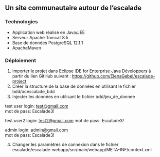 ## Un site communautaire autour de l’escalade

### Technologies

- Application web réalisé en Java/JEE 
- Serveur Apache Tomcat 8.5
- Base de données PostgreSQL 12.1.1
- ApacheMaven


### Déploiement

1.	Importer le projet dans Eclipse IDE for Enterprise Java Développers à partir du lien GitHub suivant : https://github.com/ElenaGebel/escalade-project
2.	Créer la structure de la base de données en utilisant le fichier bdd/ocescalade_bdd
3.	Injecter les données en utilisant le fichier bdd/jeu_de_donnee

test user login: test@gmail.com  
mot de pass: Escalade3!

test user2 login: test2@gmail.com 
mot de pass: Escalade3!

admin login: admin@gmail.com  
mot de pass: Escalade3!

4.	Changer les paramètres de connexion dans le fichier escalade/escalade-webapp/src/main/webapp/META-INF/context.xml

